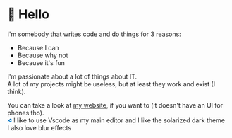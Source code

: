 # 👋 Hello
I'm somebody that writes code and do things for 3 reasons:
- Because I can
- Because why not
- Because it's fun

I'm passionate about a lot of things about IT.\
A lot of my projects might be useless, but at least they work and exist (I think).

You can take a look at [my website](https://hlelo101.github.io), if you want to (it doesn't have an UI for phones tho).\
<img src="vscodeIcon.png" alt="VScode icon" width="10" height="10"> I like to use Vscode as my main editor and I like the solarized dark theme\
I also love blur effects